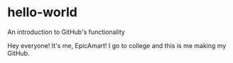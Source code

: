 # hello-world
An introduction to GitHub's functionality

Hey everyone! It's me, EpicAmart! I go to college and this is me making my GitHub.
